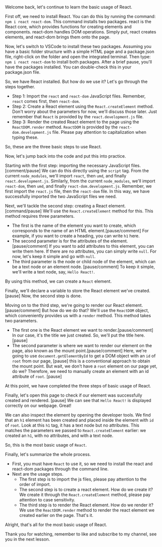 Welcome back, let's continue to learn the basic usage of React.

First off, we need to install React. You can do this by running the command: `npm i react react-dom`. This command installs two packages. react is the React core, which provides functions for creating elements and components. react-dom handles DOM operations. Simply put, react creates elements, and react-dom brings them onto the page.

Now, let's switch to VSCode to install these two packages. Assuming you have a basic folder structure with a simple HTML page and a package.json file, right-click on the folder and open the integrated terminal. Then type: `npm i react react-dom` to install both packages. After a brief pause, you'll have the packages installed. You can double-check this in your package.json file.

So, we have React installed. But how do we use it? Let's go through the steps together.

- Step 1: Import the `react` and `react-dom` JavaScript files. Remember, `react` comes first, then `react-dom`.
- Step 2: Create a React element using the `React.createElement` method. Don't worry about the parameters for now, we'll discuss those later. Just remember that `React` is provided by the `react.development.js` file.
- Step 3: Render the created React element to the page using the `ReactDOM.render` method. `ReactDOM` is provided by the `react-dom.development.js` file. Please pay attention to capitalization when typing these.

So, these are the three basic steps to use React.

Now, let's jump back into the code and put this into practice.

Starting with the first step: importing the necessary JavaScript files.[comment/pause] We can do this directly using the `script` tag. From the current `node_modules`, we'll import `react`, then `umd`, and finally `react.development.js`. Similarly, from the current `node_modules`, we'll import `react-dom`, then `umd`, and finally `react-dom.development.js`. Remember, we first import the `react.js` file, then the `react-dom` file. In this way, we have successfully imported the two JavaScript files we need.

Next, we'll tackle the second step: creating a React element.[command/pause] We'll use the `React.createElement` method for this. This method requires three parameters.

- The first is the name of the element you want to create, which corresponds to the name of an HTML element.[pause/comment] For example, if you want to create a heading, you can write `h1` here.
- The second parameter is for the attributes of the element.[pause/comment] If you want to add attributes to this element, you can write them here. If there are no attributes, you can simply write `null`. For now, let's keep it simple and go with `null`.
- The third parameter is the node or child node of the element, which can be a text node or an element node. [pause/comment] To keep it simple, we'll write a text node, say, `Hello React!`.

By using this method, we can create a `React` element.

Finally, we'll declare a variable to store the React element we've created. [pause] Now, the second step is done.

Moving on to the third step, we're going to render our React element.[pause/comment] But how do we do that? We'll use the `ReactDOM` object, which conveniently provides us with a `render` method. This method takes two parameters.

- The first one is the React element we want to render.[pause/comment] In our case, it's the title we just created. So, we'll put the title here. [pause]
- The second parameter is where we want to render our element on the page, also known as the mount point.[pause/comment] Here, we're going to use `document.getElementById` to get a DOM object with an `id` of `root` from our page, [pause] this is a conventional approach to obtain the mount point. But wait, we don't have a `root` element on our page yet, do we? Therefore, we need to manually create an element with an id attribute of `root`. [pause]

At this point, we have completed the three steps of basic usage of React.

Finally, let's open this page to check if our element was successfully created and rendered. [pause] We can see that `Hello React!` is displayed correctly on our webpage. Great!

We can also inspect the element by opening the developer tools. We find that an `h1` element has been created and placed inside the element with `id` of `root`. Look at this `h1` tag, it has a text node but no attributes. This matches the parameters we passed to `React.createElement` earlier: we created an `h1`, with no attributes, and with a text node.

So, this is the most basic usage of `React`.

Finally, let's summarize the whole process.

- First, you must have `React` to use it, so we need to install the react and react-dom packages through the command line.
- Next are the usage steps.
  - The first step is to import the js files, please pay attention to the order of import.
  - The second step is to create a react element. How do we create it? We create it through the `React.createElement` method, please pay attention to case sensitivity.
  - The third step is to render the React element. How do we render it? We use the `ReactDOM.render` method to render the react element we created earlier on the page. That's it.

Alright, that's all for the most basic usage of React.

Thank you for watching, remember to like and subscribe to my channel, see you in the next lesson.
